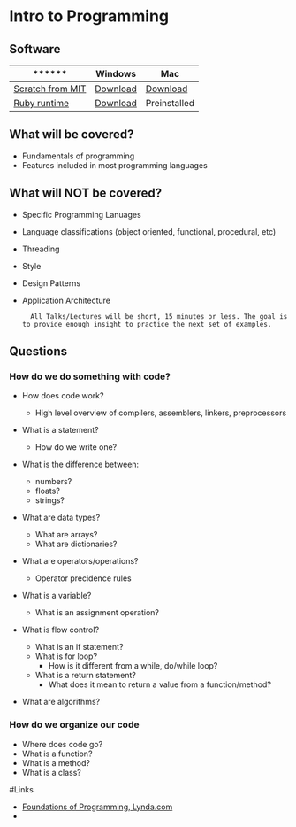 # Intro to Programming

## Software

******	| Windows | Mac 
-|-|-
[Scratch from MIT](http://scratch.mit.edu/) | [Download](http://download.scratch.mit.edu/ScratchInstaller1.4.exe) | [Download](http://download.scratch.mit.edu/MacScratch1.4.dmg)
[Ruby runtime](http://rubyinstaller.org/downloads/) | [Download](http://rubyforge.org/frs/download.php/75851/rubyinstaller-1.8.7-p358.exe) | Preinstalled


## What will be covered?
* Fundamentals of programming
* Features included in most programming languages

## What will NOT be covered?
* Specific Programming Lanuages
* Language classifications (object oriented, functional, procedural, etc)
* Threading
* Style
* Design Patterns
* Application Architecture


		All Talks/Lectures will be short, 15 minutes or less. The goal is to provide enough insight to practice the next set of examples.


## Questions

### How do we do something with code?
* How does code work?
	* High level overview of compilers, assemblers, linkers, preprocessors
	
* What is a statement?
	* How do we write one?

* What is the difference between:
	* numbers?
	* floats?
	* strings?

* What are data types?
	* What are arrays?
	* What are dictionaries?
	
* What are operators/operations?
	* Operator precidence rules
	
* What is a variable?
	* What is an assignment operation?


* What is flow control?
	* What is an if statement?
	* What is for loop?
		* How is it different from a while, do/while loop?
	* What is a return statement?
		* What does it mean to return a value from a function/method?
* What are algorithms?

### How do we organize our code

* Where does code go?
* What is a function?
* What is a method?
* What is a class?



#Links
* [Foundations of Programming, Lynda.com](http://www.lynda.com/JavaScript-tutorials/Foundations-of-Programming-Fundamentals/83603-2.html)
* 
